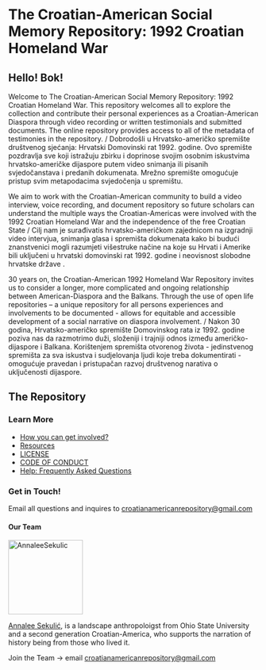 #  The Croatian-American Social Memory Repository: 1992 Croatian Homeland War 

## Hello! Bok! 

Welcome to The Croatian-American Social Memory Repository: 1992 Croatian Homeland War. This repository welcomes all to explore the collection and contribute their personal experiences as a Croatian-American Diaspora through video recording or written testimonials and submitted documents. The online repository provides access to all of the metadata of testimonies in the repository. / Dobrodošli u Hrvatsko-američko spremište društvenog sjećanja: Hrvatski Domovinski rat 1992. godine. Ovo spremište pozdravlja sve koji istražuju zbirku i doprinose svojim osobnim iskustvima hrvatsko-američke dijaspore putem video snimanja ili pisanih svjedočanstava i predanih dokumenata. Mrežno spremište omogućuje pristup svim metapodacima svjedočenja u spremištu.

We aim to work with the Croatian-American community to build a video interview, voice recording, and document repository so future scholars can understand the multiple ways the Croatian-Americas were involved with the 1992 Croatian Homeland War and the independence of the free Croatian State / Cilj nam je surađivatis hrvatsko-američkom zajednicom na izgradnji video intervjua, snimanja glasa i spremišta dokumenata kako bi budući znanstvenici mogli razumjeti višestruke načine na koje su Hrvati i Amerike bili uključeni u hrvatski domovinski rat 1992. godine i neovisnost slobodne hrvatske države .

30 years on, the Croatian-American 1992 Homeland War Repository invites us to consider a longer, more complicated and ongoing relationship between American-Diaspora and the Balkans. Through the use of open life repositories – a unique repository for all persons experiences and involvements to be documented -  allows for equitable and accessible development of a social narrative on diaspora involvement. / Nakon 30 godina, Hrvatsko-američko spremište Domovinskog rata iz 1992. godine poziva nas da razmotrimo duži, složeniji i trajniji odnos između američko-dijaspore i Balkana. Korištenjem spremišta otvorenog života - jedinstvenog spremišta za sva iskustva i sudjelovanja ljudi koje treba dokumentirati - omogućuje pravedan i pristupačan razvoj društvenog narativa o uključenosti dijaspore.

## The Repository 

### Learn More 
- [How you can get involved?](https://github.com/AnnaleeSekulic/Croatian-American-1992-Homeland-War/blob/main/Get%20Involved.md) 
- [Resources](https://github.com/AnnaleeSekulic/Croatian-American-1992-Homeland-War/blob/main/Resources.md)
- [LICENSE](https://github.com/AnnaleeSekulic/Croatian-American-1992-Homeland-War/blob/main/LICENSE)
- [CODE OF CONDUCT](https://github.com/AnnaleeSekulic/Croatian-American-1992-Homeland-War/blob/main/CODE_OF_CONDUCT.md) 
- [Help: Frequently Asked Questions](https://github.com/AnnaleeSekulic/Croatian-American-1992-Homeland-War/blob/main/Frequently%20Asked%20Questions%20.md)

   
### Get in Touch!

Email all questions and inquires to croatianamericanrepository@gmail.com 

#### Our Team

<img src="https://live.staticflickr.com/65535/51026851626_e2c86bd40c_c.jpg" alt="AnnaleeSekulic" width="150">

[Annalee Sekulić](https://github.com/AnnaleeSekulic), is a landscape anthropoloigst from Ohio State University and a second generation Croatian-America, who supports the narration of history being from those who lived it. 

Join the Team -> email croatianamericanrepository@gmail.com 
